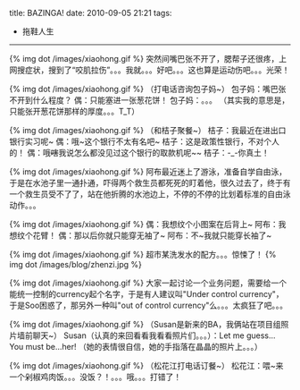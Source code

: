 title: BAZINGA!
date: 2010-09-05 21:21
tags: 
- 拖鞋人生
---

{% img dot /images/xiaohong.gif %} 突然间嘴巴张不开了，腮帮子还很疼，上网搜症状，搜到了“咬肌拉伤”。。。我就。。。好吧。。。这也算是运动伤吧。。。光荣！

{% img dot /images/xiaohong.gif %} （打电话咨询包子妈~）
包子妈：嘴巴张不开到什么程度？
偶：只能塞进一张葱花饼！
包子妈：。。。
（其实我的意思是，只能张开葱花饼那样的厚度。。。T_T）

{% img dot /images/xiaohong.gif %} （和桔子聚餐~）
桔子：我最近在进出口银行实习呢~
偶：哦~这个银行不太有名吧~
桔子：这是政策性银行，不对个人的！
偶：哦~~嗐~~我说怎么都没见过这个银行的取款机呢~~
桔子：-_-你真土！

{% img dot /images/xiaohong.gif %} 阿布最近迷上了游泳，准备自学自由泳，于是在水池子里一通扑通，吓得两个救生员都死死的盯着他，很久过去了，终于有一个救生员受不了了，站在他折腾的水池边上，不停的不停的比划着标准的自由泳动作。。。

{% img dot /images/xiaohong.gif %} 
偶：我想纹个小图案在后背上~
阿布：我想纹个花臂！
偶：那以后你就只能穿无袖了~
阿布：不~我就只能穿长袖了~

{% img dot /images/xiaohong.gif %} 超市某洗发水的配方。。。惊悚了！
{% img dot /images/blog/zhenzi.jpg %}

{% img dot /images/xiaohong.gif %} 大家一起讨论一个业务问题，需要给一个能统一控制的currency起个名字，于是有人建议叫"Under control currency"，于是Soo困惑了，那另外一种叫"out of control currency"么。。。太疯狂了吧。。。

{% img dot /images/xiaohong.gif %} （Susan是新来的BA，我俩站在项目组照片墙前聊天~）
Susan（认真的来回看看我看看照片们。。。）：Let me guess... You must be...her!
（她的表情很自信，她的手指落在晶晶的照片上。。。）

{% img dot /images/xiaohong.gif %} （松花江打电话订餐~）
松花江：喂~来一个剁椒鸡肉饭。。。没饭？！。。。哦。。。打错了！